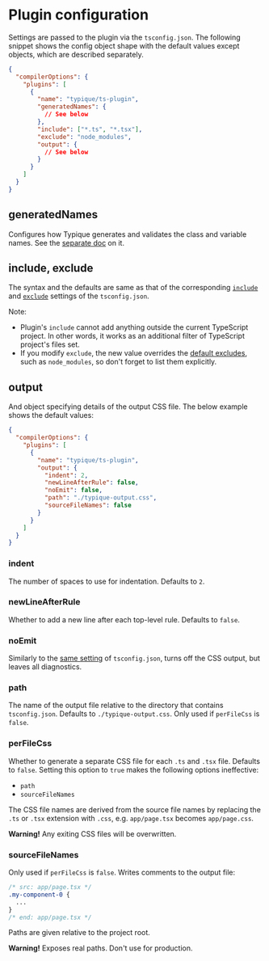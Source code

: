 # Plugin configuration

Settings are passed to the plugin via the `tsconfig.json`. The following snippet shows the config object shape with the default values except objects, which are described separately.

```json
{
  "compilerOptions": {
    "plugins": [
      {
        "name": "typique/ts-plugin",
        "generatedNames": {
          // See below
        },
        "include": ["*.ts", "*.tsx"],
        "exclude": "node_modules",
        "output": {
          // See below
        }
      }
    ]
  }
}
```

## generatedNames

Configures how Typique generates and validates the class and variable names. See the [separate doc](./ComposingClassAndVarNames.md) on it.

## include, exclude

The syntax and the defaults are same as that of the corresponding [`include`](https://www.typescriptlang.org/tsconfig/#include) and [`exclude`](https://www.typescriptlang.org/tsconfig/#exclude) settings of the `tsconfig.json`.

Note:

- Plugin's `include` cannot add anything outside the current TypeScript project. In other words, it works as an additional filter of TypeScript project's files set.
- If you modify `exclude`, the new value overrides the [default excludes](https://www.typescriptlang.org/tsconfig/#exclude), such as `node_modules`, so don't forget to list them explicitly.

## output

And object specifying details of the output CSS file. The below example shows the default values:

```json
{
  "compilerOptions": {
    "plugins": [
      {
        "name": "typique/ts-plugin",
        "output": {
          "indent": 2,
          "newLineAfterRule": false,
          "noEmit": false,
          "path": "./typique-output.css",
          "sourceFileNames": false
        }
      }
    ]
  }
}
```

### indent

The number of spaces to use for indentation. Defaults to `2`.

### newLineAfterRule

Whether to add a new line after each top-level rule. Defaults to `false`.

### noEmit

Similarly to the [same setting](https://www.typescriptlang.org/tsconfig/#noEmit) of `tsconfig.json`, turns off the CSS output, but leaves all diagnostics.

### path

The name of the output file relative to the directory that contains `tsconfig.json`. Defaults to `./typique-output.css`. Only used if `perFileCss` is `false`.

### perFileCss

Whether to generate a separate CSS file for each `.ts` and `.tsx` file. Defaults to `false`. Setting this option to `true` makes the following options ineffective:

- `path`
- `sourceFileNames`

The CSS file names are derived from the source file names by replacing the `.ts` or `.tsx` extension with `.css`, e.g. `app/page.tsx` becomes `app/page.css`.

**Warning!** Any exiting CSS files will be overwritten.

### sourceFileNames

Only used if `perFileCss` is `false`. Writes comments to the output file:

```css
/* src: app/page.tsx */
.my-component-0 {
  ...
}
/* end: app/page.tsx */
```

Paths are given relative to the project root.

**Warning!** Exposes real paths. Don't use for production.

